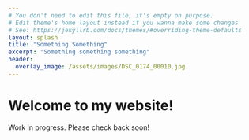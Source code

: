 ```yaml
---
# You don't need to edit this file, it's empty on purpose.
# Edit theme's home layout instead if you wanna make some changes
# See: https://jekyllrb.com/docs/themes/#overriding-theme-defaults
layout: splash
title: "Something Something"
excerpt: "Something something something"
header:
  overlay_image: /assets/images/DSC_0174_00010.jpg
---
```


# Welcome to my website!
Work in progress. Please check back soon!
